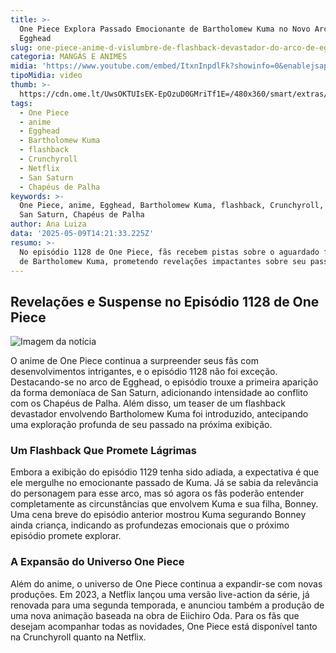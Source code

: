 ```yaml
---
title: >-
  One Piece Explora Passado Emocionante de Bartholomew Kuma no Novo Arco de
  Egghead
slug: one-piece-anime-d-vislumbre-de-flashback-devastador-do-arco-de-egghead
categoria: MANGÁS E ANIMES
midia: 'https://www.youtube.com/embed/ItxnInpdlFk?showinfo=0&enablejsapi=1'
tipoMidia: video
thumb: >-
  https://cdn.ome.lt/UwsOKTUIsEK-EpOzuD0GMriTf1E=/480x360/smart/extras/conteudos/Design_sem_nome_3_gg0OPb6.jpg
tags:
  - One Piece
  - anime
  - Egghead
  - Bartholomew Kuma
  - flashback
  - Crunchyroll
  - Netflix
  - San Saturn
  - Chapéus de Palha
keywords: >-
  One Piece, anime, Egghead, Bartholomew Kuma, flashback, Crunchyroll, Netflix,
  San Saturn, Chapéus de Palha
author: Ana Luiza
data: '2025-05-09T14:21:33.225Z'
resumo: >-
  No episódio 1128 de One Piece, fãs recebem pistas sobre o aguardado flashback
  de Bartholomew Kuma, prometendo revelações impactantes sobre seu passado.
---
```


## Revelações e Suspense no Episódio 1128 de One Piece

![Imagem da notícia](https://cdn.ome.lt/LMArQlkgDcGqoEvPbolwMwBQkYg=/fit-in/837x500/smart/uploads/conteudo/fotos/Captura_de_tela_2025-05-09_104906.png)

O anime de One Piece continua a surpreender seus fãs com desenvolvimentos intrigantes, e o episódio 1128 não foi exceção. Destacando-se no arco de Egghead, o episódio trouxe a primeira aparição da forma demoníaca de San Saturn, adicionando intensidade ao conflito com os Chapéus de Palha. Além disso, um teaser de um flashback devastador envolvendo Bartholomew Kuma foi introduzido, antecipando uma exploração profunda de seu passado na próxima exibição.

### Um Flashback Que Promete Lágrimas

Embora a exibição do episódio 1129 tenha sido adiada, a expectativa é que ele mergulhe no emocionante passado de Kuma. Já se sabia da relevância do personagem para esse arco, mas só agora os fãs poderão entender completamente as circunstâncias que envolvem Kuma e sua filha, Bonney. Uma cena breve do episódio anterior mostrou Kuma segurando Bonney ainda criança, indicando as profundezas emocionais que o próximo episódio promete explorar.

### A Expansão do Universo One Piece

Além do anime, o universo de One Piece continua a expandir-se com novas produções. Em 2023, a Netflix lançou uma versão live-action da série, já renovada para uma segunda temporada, e anunciou também a produção de uma nova animação baseada na obra de Eiichiro Oda. Para os fãs que desejam acompanhar todas as novidades, One Piece está disponível tanto na Crunchyroll quanto na Netflix.
